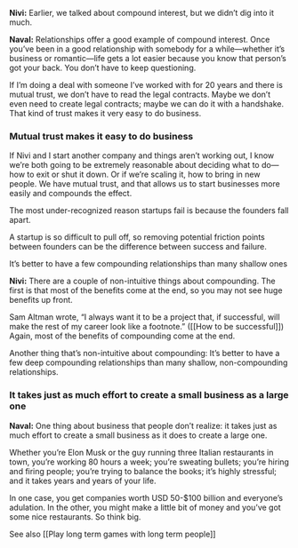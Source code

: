 **Nivi:** Earlier, we talked about compound interest, but we didn’t dig into it much.

**Naval:** Relationships offer a good example of compound interest. Once you’ve been in a good relationship with somebody for a while—whether it’s business or romantic—life gets a lot easier because you know that person’s got your back. You don’t have to keep questioning.

If I’m doing a deal with someone I’ve worked with for 20 years and there is mutual trust, we don’t have to read the legal contracts. Maybe we don’t even need to create legal contracts; maybe we can do it with a handshake. That kind of trust makes it very easy to do business.

### Mutual trust makes it easy to do business

If Nivi and I start another company and things aren’t working out, I know we’re both going to be extremely reasonable about deciding what to do—how to exit or shut it down. Or if we’re scaling it, how to bring in new people. We have mutual trust, and that allows us to start businesses more easily and compounds the effect. 

The most under-recognized reason startups fail is because the founders fall apart. 

A startup is so difficult to pull off, so removing potential friction points between founders can be the difference between success and failure. 

It’s better to have a few compounding relationships than many shallow ones 

**Nivi:** There are a couple of non-intuitive things about compounding. The first is that most of the benefits come at the end, so you may not see huge benefits up front. 

Sam Altman wrote, “I always want it to be a project that, if successful, will make the rest of my career look like a footnote.” ([[How to be successful]]) Again, most of the benefits of compounding come at the end.

Another thing that’s non-intuitive about compounding: It’s better to have a few deep compounding relationships than many shallow, non-compounding relationships. 

### It takes just as much effort to create a small business as a large one

**Naval:** One thing about business that people don’t realize: it takes just as much effort to create a small business as it does to create a large one. 

Whether you’re Elon Musk or the guy running three Italian restaurants in town, you’re working 80 hours a week; you’re sweating bullets; you’re hiring and firing people; you’re trying to balance the books; it’s highly stressful; and it takes years and years of your life. 

In one case, you get companies worth  USD 50-$100 billion and everyone’s adulation. In the other, you might make a little bit of money and you’ve got some nice restaurants. So think big.


See also [[Play long term games with long term people]]